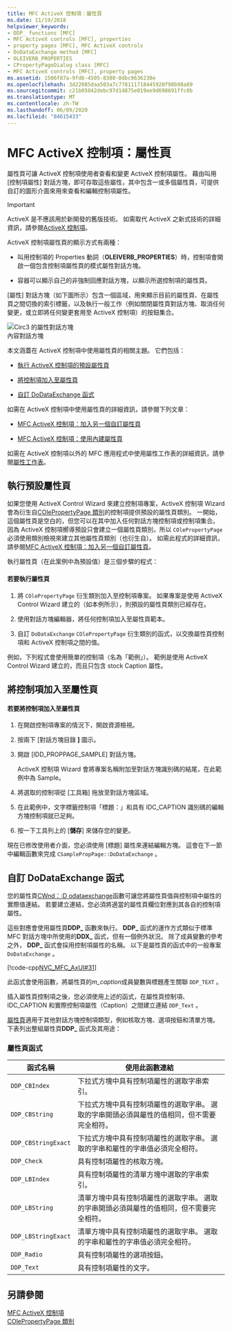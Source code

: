 ```yaml
---
title: MFC ActiveX 控制項：屬性頁
ms.date: 11/19/2018
helpviewer_keywords:
- DDP_ functions [MFC]
- MFC ActiveX controls [MFC], properties
- property pages [MFC], MFC ActiveX controls
- DoDataExchange method [MFC]
- OLEIVERB_PROPERTIES
- CPropertyPageDialog class [MFC]
- MFC ActiveX controls [MFC], property pages
ms.assetid: 1506f87a-9fd6-4505-8380-0dbc9636230e
ms.openlocfilehash: 3d22085daa503a7c778111718445920f98b98a89
ms.sourcegitcommit: c21b05042debc97d14875e019ee9d698691ffc0b
ms.translationtype: MT
ms.contentlocale: zh-TW
ms.lasthandoff: 06/09/2020
ms.locfileid: "84615433"
---
```

# <a name="mfc-activex-controls-property-pages"></a>MFC ActiveX 控制項：屬性頁

屬性頁可讓 ActiveX 控制項使用者查看和變更 ActiveX 控制項屬性。 藉由叫用 [控制項屬性] 對話方塊，即可存取這些屬性，其中包含一或多個屬性頁，可提供自訂的圖形介面來用來查看和編輯控制項屬性。

>[!IMPORTANT]
> ActiveX 是不應該用於新開發的舊版技術。 如需取代 ActiveX 之新式技術的詳細資訊，請參閱[ActiveX 控制項](activex-controls.md)。

ActiveX 控制項屬性頁的顯示方式有兩種：

- 叫用控制項的 Properties 動詞（**OLEIVERB_PROPERTIES**）時，控制項會開啟一個包含控制項屬性頁的模式屬性對話方塊。

- 容器可以顯示自己的非強制回應對話方塊，以顯示所選控制項的屬性頁。

[屬性] 對話方塊（如下圖所示）包含一個區域，用來顯示目前的屬性頁、在屬性頁之間切換的索引標籤，以及執行一般工作（例如關閉屬性頁對話方塊、取消任何變更，或立即將任何變更套用至 ActiveX 控制項）的按鈕集合。

![Circ3 的屬性對話方塊](../mfc/media/vc373i1.gif "Circ3 的屬性對話方塊") <br/>
內容對話方塊

本文涵蓋在 ActiveX 控制項中使用屬性頁的相關主題。 它們包括：

- [執行 ActiveX 控制項的預設屬性頁](#_core_implementing_the_default_property_page)

- [將控制項加入至屬性頁](#_core_adding_controls_to_a_property_page)

- [自訂 DoDataExchange 函式](#_core_customizing_the_dodataexchange_function)

如需在 ActiveX 控制項中使用屬性頁的詳細資訊，請參閱下列文章：

- [MFC ActiveX 控制項：加入另一個自訂屬性頁](mfc-activex-controls-adding-another-custom-property-page.md)

- [MFC ActiveX 控制項：使用內建屬性頁](mfc-activex-controls-using-stock-property-pages.md)

如需在 ActiveX 控制項以外的 MFC 應用程式中使用屬性工作表的詳細資訊，請參閱[屬性工作表](property-sheets-mfc.md)。

## <a name="implementing-the-default-property-page"></a><a name="_core_implementing_the_default_property_page"></a>執行預設屬性頁

如果您使用 ActiveX Control Wizard 來建立控制項專案，ActiveX 控制項 Wizard 會為衍生自[COlePropertyPage 類別](reference/colepropertypage-class.md)的控制項提供預設的屬性頁類別。 一開始，這個屬性頁是空白的，但您可以在其中加入任何對話方塊控制項或控制項集合。 因為 ActiveX 控制項嚮導預設只會建立一個屬性頁類別，所以 `COlePropertyPage` 必須使用類別檢視來建立其他屬性頁類別（也衍生自）。 如需此程式的詳細資訊，請參閱[MFC ActiveX 控制項：加入另一個自訂屬性頁](mfc-activex-controls-adding-another-custom-property-page.md)。

執行屬性頁（在此案例中為預設值）是三個步驟的程式：

#### <a name="to-implement-a-property-page"></a>若要執行屬性頁

1. 將 `COlePropertyPage` 衍生類別加入至控制項專案。 如果專案是使用 ActiveX Control Wizard 建立的（如本例所示），則預設的屬性頁類別已經存在。

1. 使用對話方塊編輯器，將任何控制項加入至屬性頁範本。

1. 自訂 `DoDataExchange` `COlePropertyPage` 衍生類別的函式，以交換屬性頁控制項和 ActiveX 控制項之間的值。

例如，下列程式會使用簡單的控制項（名為「範例」）。 範例是使用 ActiveX Control Wizard 建立的，而且只包含 stock Caption 屬性。

## <a name="adding-controls-to-a-property-page"></a><a name="_core_adding_controls_to_a_property_page"></a>將控制項加入至屬性頁

#### <a name="to-add-controls-to-a-property-page"></a>若要將控制項加入至屬性頁

1. 在開啟控制項專案的情況下，開啟資源檢視。

1. 按兩下 [對話方塊目錄 **]** 圖示。

1. 開啟 [IDD_PROPPAGE_SAMPLE] 對話方塊。

   ActiveX 控制項 Wizard 會將專案名稱附加至對話方塊識別碼的結尾，在此範例中為 Sample。

1. 將選取的控制項從 [工具箱] 拖放至對話方塊區域。

1. 在此範例中，文字標籤控制項「標題：」和具有 IDC_CAPTION 識別碼的編輯方塊控制項就已足夠。

1. 按一下工具列上的 [**儲存**] 來儲存您的變更。

現在已修改使用者介面，您必須使用 [標題] 屬性來連結編輯方塊。 這會在下一節中編輯函數來完成 `CSamplePropPage::DoDataExchange` 。

## <a name="customizing-the-dodataexchange-function"></a><a name="_core_customizing_the_dodataexchange_function"></a>自訂 DoDataExchange 函式

您的屬性頁[CWnd：:D odataexchange](reference/cwnd-class.md#dodataexchange)函數可讓您將屬性頁值與控制項中屬性的實際值連結。 若要建立連結，您必須將適當的屬性頁欄位對應到其各自的控制項屬性。

這些對應會使用屬性頁**DDP_** 函數來執行。 **DDP_** 函式的運作方式類似于標準 MFC 對話方塊中所使用的**DDX_** 函式，但有一個例外狀況。 除了成員變數的參考之外， **DDP_** 函式會採用控制項屬性的名稱。 以下是屬性頁的函式中的一般專案 `DoDataExchange` 。

[!code-cpp[NVC_MFC_AxUI#31](codesnippet/cpp/mfc-activex-controls-property-pages_1.cpp)]

此函式會使用函數，將屬性頁的*m_caption*成員變數與標題產生關聯 `DDP_TEXT` 。

插入屬性頁控制項之後，您必須使用上述的函式，在屬性頁控制項、IDC_CAPTION 和實際控制項屬性（Caption）之間建立連結 `DDP_Text` 。

[屬性頁](reference/property-pages-mfc.md)適用于其他對話方塊控制項類型，例如核取方塊、選項按鈕和清單方塊。 下表列出整組屬性頁**DDP_** 函式及其用途：

### <a name="property-page-functions"></a>屬性頁函式

|函式名稱|使用此函數連結|
|-------------------|-------------------------------|
|`DDP_CBIndex`|下拉式方塊中具有控制項屬性的選取字串索引。|
|`DDP_CBString`|下拉式方塊中具有控制項屬性的選取字串。 選取的字串開頭必須與屬性的值相同，但不需要完全相符。|
|`DDP_CBStringExact`|下拉式方塊中具有控制項屬性的選取字串。 選取的字串和屬性的字串值必須完全相符。|
|`DDP_Check`|具有控制項屬性的核取方塊。|
|`DDP_LBIndex`|具有控制項屬性的清單方塊中選取的字串索引。|
|`DDP_LBString`|清單方塊中具有控制項屬性的選取字串。 選取的字串開頭必須與屬性的值相同，但不需要完全相符。|
|`DDP_LBStringExact`|清單方塊中具有控制項屬性的選取字串。 選取的字串和屬性的字串值必須完全相符。|
|`DDP_Radio`|具有控制項屬性的選項按鈕。|
|`DDP_Text`|具有控制項屬性的文字。|

## <a name="see-also"></a>另請參閱

[MFC ActiveX 控制項](mfc-activex-controls.md)<br/>
[COlePropertyPage 類別](reference/colepropertypage-class.md)
